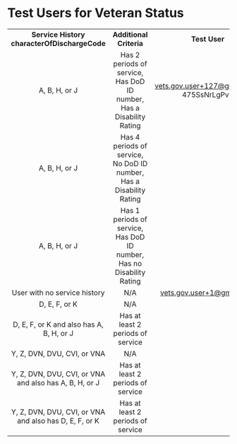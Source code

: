 # Test Users for Veteran Status

|                                        |                                                                         |                                          |
| :------------------------------------: | :---------------------------------------------------------------------: | :--------------------------------------: |
| **Service History characterOfDischargeCode** |                         **Additional Criteria**                         |               **Test User**              |
|                 A, B, H, or J                 |  Has 2 periods of service, Has DoD ID number, Has a Disability Rating | vets.gov.user+127@gmail.com; 475SsNrLgPv5 |
|                 A, B, H, or J                 |  Has 4 periods of service, No DoD ID number, Has a Disability Rating  |                                          |
|                 A, B, H, or J                 |  Has 1 periods of service, Has DoD ID number, Has no Disability Rating |                                          |
|      User with no service history      |                                   N/A                                   |        vets.gov.user+1@gmail.com                    |
|                 D, E, F, or K                 |                                   N/A                                   |                                          |
|           D, E, F, or K and also has A, B, H, or J           |                   Has at least 2 periods of service                   |                                          |
|                 Y, Z, DVN, DVU, CVI, or VNA                 |                                   N/A                                   |                             |
|            Y, Z, DVN, DVU, CVI, or VNA and also has A, B, H, or J            |                   Has at least 2 periods of service                   |                                          |
|             Y, Z, DVN, DVU, CVI, or VNA and also has D, E, F, or K            |                   Has at least 2 periods of service                   |                                          |
